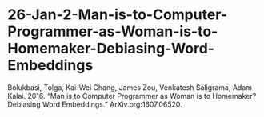 # 26-Jan-2-Man-is-to-Computer-Programmer-as-Woman-is-to-Homemaker-Debiasing-Word-Embeddings
Bolukbasi, Tolga, Kai-Wei Chang, James Zou, Venkatesh Saligrama, Adam Kalai. 2016. “Man is to Computer Programmer as Woman is to Homemaker? Debiasing Word Embeddings.” ArXiv.org:1607.06520.
